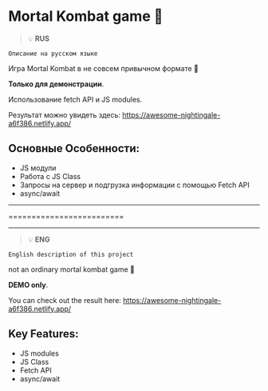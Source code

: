 # Mortal Kombat game 🧊 

> :bulb: **RUS** 

``` Описание на русском языке ```

Игра Mortal Kombat в не совсем привычном формате 🥷 

**Только для демонстрации**.  

Использование fetch API и JS modules. 

Результат можно увидеть здесь: https://awesome-nightingale-a6f386.netlify.app/


## Основные Особенности:
- JS модули
- Работа с JS Class
- Запросы на сервер и подгрузка информации с помощью Fetch API
- async/await


---

=========================

---

> :bulb: **ENG** 

``` English description of this project ```

not an ordinary mortal kombat game  🥷 

**DEMO only**.  


You can check out the result here: https://awesome-nightingale-a6f386.netlify.app/
 

## Key Features:
- JS modules
- JS Class
- Fetch API
- async/await


